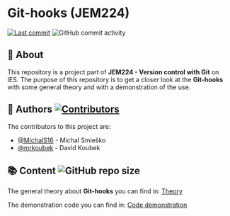 # Git-hooks (JEM224)

[![Last commit](https://img.shields.io/github/last-commit/MichalS16/Git-hooks)](https://github.com/MichalS16/Git-hooks/graphs/commit-activity)
![GitHub commit activity](https://img.shields.io/github/commit-activity/y/MichalS16/Git-hooks)

## 🔎 About

This repository is a project part of **JEM224 - Version control with Git** on IES. The purpose of this repository is to get a closer look at the **Git-hooks** with some general theory and with a demonstration of the use.

## 👥 Authors [![Contributors](https://img.shields.io/github/contributors/MichalS16/Git-hooks)](https://github.com/MichalS16/Git-hooks/graphs/contributors)

The contributors to this project are:

- [@MichalS16](https://github.com/MichalS16) - Michal Smieško
- [@mrkoubek](https://github.com/mrkoubek) - David Koubek

## :books: Content ![GitHub repo size](https://img.shields.io/github/repo-size/MichalS16/Git-hooks)

The general theory about **Git-hooks** you can find in:
[Theory](https://github.com/MichalS16/Git-hooks/blob/main/theory.md)

The demonstration code you can find in:
[Code demonstration](https://github.com/MichalS16/Git-hooks/blob/main/demonstration.py)
